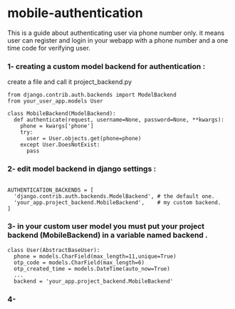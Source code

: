 # mobile-authentication
This is a guide about authenticating user via phone number only.
it means user can register and login in your webapp with a phone number and a one time code for verifying user.

### 1- creating a custom model backend for authentication :
create a file and call it project_backend.py
```
from django.contrib.auth.backends import ModelBackend
from your_user_app.models User

class MobileBackend(ModelBackend):
  def authenticate(request, username=None, password=None, **kwargs):
    phone = kwargs['phone']
    try:
      user = User.objects.get(phone=phone)
    except User.DoesNotExist:
      pass

```

### 2- edit model backend in django settings :
```

AUTHENTICATION_BACKENDS = [
  'django.contrib.auth.backends.ModelBackend', # the default one.
  'your_app.project_backend.MobileBackend',    # my custom backend.
]

```

### 3- in your custom user model you must put your project backend (MobileBackend) in a variable named backend .
```
class User(AbstractBaseUser):
  phone = models.CharField(max_length=11,unique=True)
  otp_code = models.CharField(max_length=6)
  otp_created_time = models.DateTime(auto_now=True)
  ...
  backend = 'your_app.project_backend.MobileBackend'
```

### 4- 
